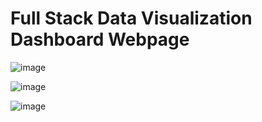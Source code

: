 # Full Stack Data Visualization Dashboard Webpage

![image](https://user-images.githubusercontent.com/67409852/146320428-7e47681b-df64-4d87-8014-f095c8256b9d.png)

![image](https://user-images.githubusercontent.com/67409852/146320631-178452b3-db99-4d6d-8102-ace21a35aaa0.png)

![image](https://user-images.githubusercontent.com/67409852/146321242-7f072c1b-4a54-4cdd-87ed-f46be3864bb4.png)
